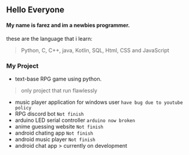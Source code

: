 ## Hello Everyone

#### My name is farez and im a newbies programmer.

these are the language that i learn:
> Python, C, C++, java, Kotlin, SQL, Html, CSS and JavaScript

### My Project
- text-base RPG game using python.
> only project that run flawlessly
- music player application for windows user  `have bug due to youtube policy`
- RPG discord bot  `Not finish`
- arduino LED serial controller `arduino now broken`
- anime guessing website  `Not finish`
- android chating app  `Not finish`
- android music player `Not finish`
- android chat app > currently on development

<!---
FrezAmirul/FrezAmirul is a ✨ special ✨ repository because its `README.md` (this file) appears on your GitHub profile.
You can click the Preview link to take a look at your changes.
--->
